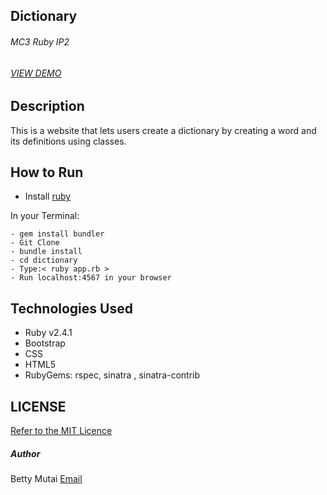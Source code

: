 ## Dictionary
###### MC3 Ruby IP2
###### [VIEW DEMO](https://morning-mountain-80484.herokuapp.com/)

## Description
This is a website that lets users create a dictionary by creating a word and its definitions using classes.

## How to Run
- Install [ruby](https://www.ruby-lang.org/en/documentation/installation/)

In your Terminal:
```
- gem install bundler
- Git Clone 
- bundle install
- cd dictionary
- Type:< ruby app.rb >
- Run localhost:4567 in your browser

```
## Technologies Used 
 - Ruby v2.4.1
 - Bootstrap
 - CSS
 - HTML5
 - RubyGems: rspec, sinatra , sinatra-contrib

## LICENSE
[Refer to the MIT Licence](../LICENSE)

##### Author 
Betty Mutai [Email](bettymutai00@gmail.com)
